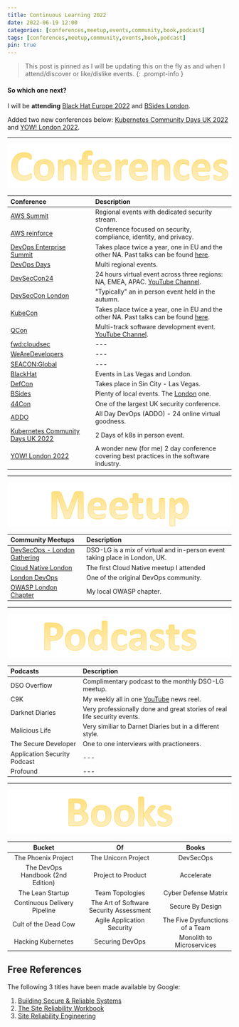 ```yaml
---
title: Continuous Learning 2022
date: 2022-06-19 12:00
categories: [conferences,meetup,events,community,book,podcast]
tags: [conferences,meetup,community,events,book,podcast]
pin: true
---
```

> This post is pinned as I will be updating this on the fly as and when I attend/discover or like/dislike events.
{: .prompt-info }

#### So which one next?
I will be **attending** [Black Hat Europe 2022](https://www.blackhat.com/eu-22/briefings/schedule/) and [BSides London](https://www.securitybsides.org.uk/).

Added two new conferences below: [Kubernetes Community Days UK 2022](https://community.cncf.io/events/details/cncf-kcd-uk-presents-kubernetes-community-days-uk-2022/) and [YOW! London 2022](https://yowlondon.com/2022).

---
![Title](/assets/conferences1.svg)


| Conference                      | Description          |
|:-----------------------------|:-----------------|
| [AWS Summit](https://aws.amazon.com/events/summits/?awsf.events-location=*all&awsf.events-series=*all)          | Regional events with dedicated security stream.     |
| [AWS reinforce](https://reinforce.awsevents.com/)               | Conference focused on security, compliance, identity, and privacy.    |
| [DevOps Enterprise Summit](https://events.itrevolution.com/) | Takes place twice a year, one in EU and the other NA.  Past talks can be found [here](https://videos.itrevolution.com/). |
| [DevOps Days](https://devopsdays.org/) | Multi regional events. |
| [DevSecCon24](https://www.devseccon.com/events/devseccon24) | 24 hours virtual event across three regions: NA, EMEA, APAC. [YouTube Channel](https://www.youtube.com/c/DevSecCon). |
| [DevSecCon London](https://www.devseccon.com/events/london) | "Typically" an in person event held in the autumn. |
| [KubeCon](https://events.linuxfoundation.org/?_sf_s=kubecon) | Takes place twice a year, one in EU and the other NA.  Past talks can be found [here](https://www.youtube.com/c/cloudnativefdn). |
| [QCon](https://qconferences.com/) | Multi-track software development event.  [YouTube Channel](https://www.youtube.com/nctv/featured). |
| [fwd:cloudsec](https://fwdcloudsec.org/) | --- |
| [WeAreDevelopers](https://www.wearedevelopers.com/world-congress/) | --- |
| [SEACON:Global](https://www.seacom.online/) | --- |
| [BlackHat](https://www.blackhat.com/) | Events in Las Vegas and London. |
| [DefCon](https://defcon.org/) | Takes place in Sin City - Las Vegas. |
| [BSides](http://www.securitybsides.com/w/page/12194156/FrontPage) | Plenty of local events. The [London](https://www.securitybsides.org.uk/#) one. |
| [44Con](https://44con.com/) | One of the largest UK security conference. |
| [ADDO](https://www.alldaydevops.com/) | All Day DevOps (ADDO) - 24 online virtual goodness. |
| [Kubernetes Community Days UK 2022](https://community.cncf.io/events/details/cncf-kcd-uk-presents-kubernetes-community-days-uk-2022/) | 2 Days of k8s in person event. |
| [YOW! London 2022](https://yowlondon.com/2022) | A wonder new (for me) 2 day conference covering best practices in the software industry. |

---

![Title](/assets/meetup.svg)


| Community Meetups                  | Description      |
|:-----------------------------|:-----------------|
| [DevSecOps - London Gathering](https://dsolg.com/) | DSO-LG is a mix of virtual and in-person event taking place in London, UK. |
| [Cloud Native London](https://www.meetup.com/cloud-native-london/) | The first Cloud Native meetup I attended |
| [London DevOps](https://www.meetup.com/london-devops/) | One of the original DevOps community. |
| [OWASP London Chapter](https://www.meetup.com/owasp-london/) | My local OWASP chapter. |


---

![Title](/assets/podcasts.svg)


| Podcasts                   | Description      |
|:-----------------------------|:-----------------|
| DSO Overflow | Complimentary podcast to the monthly DSO-LG meetup. |
| C9K | My weekly all in one [YouTube](https://www.youtube.com/channel/UCuj1ByVjn4uagdu4vE82LgA) news reel.|
| Darknet Diaries | Very professionally done and great stories of real life security events. |
| Malicious Life | Very similiar to Darnet Diaries but in a different style. |
| The Secure Developer | One to one interviews with practioneers. |
| Application Security Podcast | --- |
| Profound | --- |

---

![Title](/assets/books.svg)


|     Bucket     |    Of      |     Books     |
|:---------:|:---------:|:---------:|
| The Phoenix Project | The Unicorn Project | DevSecOps |
| The DevOps Handbook (2nd Edition) | Project to Product | Accelerate |
| The Lean Startup | Team Topologies | Cyber Defense Matrix |
| Continuous Delivery Pipeline  | The Art of Software Security Assessment | Secure By Design |
|  Cult of the Dead Cow     |   Agile Application Security  |   The Five Dysfunctions of a Team    |
|  Hacking Kubernetes     | Securing DevOps  | Monolith to Microservices |


## Free References
The following 3 titles have been made available by Google:
1. [Building Secure & Reliable Systems](https://sre.google/books/)
1. [The Site Reliability Workbook](https://sre.google/books/)
1. [Site Reliability Engineering](https://sre.google/books/)




